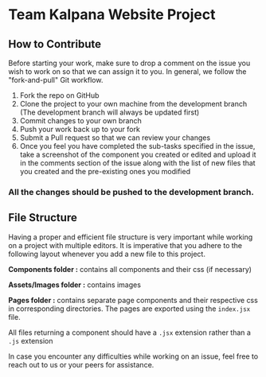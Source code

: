 # Team Kalpana Website Project

## How to Contribute

Before starting your work, make sure to drop a comment on the issue you wish to work on so that we can assign it to you. In general, we follow the "fork-and-pull" Git workflow.

1. Fork the repo on GitHub
2. Clone the project to your own machine from the development branch (The development branch will always be updated first)
3. Commit changes to your own branch
4. Push your work back up to your fork
5. Submit a Pull request so that we can review your changes
5. Once you feel you have completed the sub-tasks specified in the issue, take a screenshot of the component you created or edited and upload it in the comments section of the issue along with the list of new files that you created and the pre-existing ones you modified

### **All the changes should be pushed to the development branch.**

## File Structure

Having a proper and efficient file structure is very important while working on a project with multiple editors. It is imperative that you adhere to the following layout whenever you add a new file to this project.

**Components folder :** contains all components and their css (if necessary)

**Assets/Images folder :** contains images

**Pages folder :** contains separate page components and their respective css in corresponding directories. The pages are exported using the ```index.jsx``` file.

All files returning a component should have a ```.jsx``` extension rather than a ```.js``` extension

In case you encounter any difficulties while working on an issue, feel free to reach out to us or your peers for assistance.
